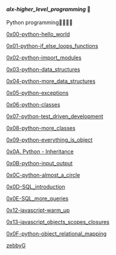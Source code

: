 #### <strong><em>alx-higher_level_programming</em></strong> :page_with_curl:

Python programming🐍🙂🐍😎

<a href="https://github.com/zebbyG/alx-higher_level_programming/tree/master/0x00-python-hello_world">0x00-python-hello_world</a>

<a href="https://github.com/zebbyG/alx-higher_level_programming/tree/master/0x01-python-if_else_loops_functions">0x01-python-if_else_loops_functions</a>

<a href="https://github.com/zebbyG/alx-higher_level_programming/tree/master/0x02-python-import_modules">0x02-python-import_modules</a>

<a href="https://github.com/zebbyG/alx-higher_level_programming/tree/master/0x03-python-data_structures">0x03-python-data_structures</a>

<a href="https://github.com/zebbyG/alx-higher_level_programming/tree/master/0x04-python-more_data_structures">0x04-python-more_data_structures</a>

<a href="https://github.com/zebbyG/alx-higher_level_programming/tree/master/0x05-python-exceptions">0x05-python-exceptions</a>

<a href="https://github.com/zebbyG/alx-higher_level_programming/tree/master/0x06-python-classes">0x06-python-classes</a>

<a href="https://github.com/zebbyG/alx-higher_level_programming/tree/master/0x07-python-test_driven_development">0x07-python-test_driven_development</a>

<a href="https://github.com/zebbyG/alx-higher_level_programming/tree/master/0x08-python-more_classes">0x08-python-more_classes</a>

<a href="https://github.com/zebbyG/alx-higher_level_programming/tree/master/0x09-python-everything_is_object">0x09-python-everything_is_object</a>

<a href="https://github.com/zebbyG/alx-higher_level_programming/tree/master/0x0A-python-inheritance">0x0A. Python - Inheritance</a>

<a href="https://github.com/zebbyG/alx-higher_level_programming/tree/master/0x0B-python-input_output">0x0B-python-input_output</a>

<a href="https://github.com/zebbyG/alx-higher_level_programming/tree/master/0x0C-python-almost_a_circle">0x0C-python-almost_a_circle</a>

<a href="https://github.com/zebbyG/alx-higher_level_programming/tree/master/0x0D-SQL_introduction">0x0D-SQL_introduction</a>

<a href="https://github.com/zebbyG/alx-higher_level_programming/tree/master/0x0E-SQL_more_queries">0x0E-SQL_more_queries</a>

<a href="https://github.com/zebbyG/alx-higher_level_programming/tree/master/0x12-javascript-warm_up">0x12-javascript-warm_up</a>

<a href="https://github.com/zebbyG/alx-higher_level_programming/tree/master/0x13-javascript_objects_scopes_closures">0x13-javascript_objects_scopes_closures</a>

<a href="https://github.com/zebbyG/alx-higher_level_programming/tree/master/0x0F-python-object_relational_mapping">0x0F-python-object_relational_mapping</a>

<a href="https://github.com/zebbyG?tab=repositories">zebbyG</a>
